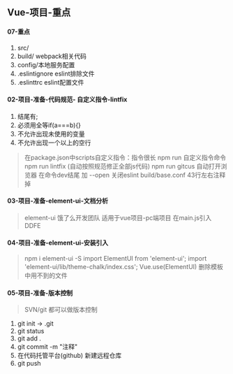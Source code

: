 ## Vue-项目-重点

#### 07-重点
1. src/
2. build/ webpack相关代码
3. config/本地服务配置
4. .eslintignore eslint排除文件
5. .eslinttrc eslint配置文件

#### 02-项目-准备-代码规范- 自定义指令-lintfix
1. 结尾有;
2. 必须用全等if(a===b){}
3. 不允许出现未使用的变量
4. 不允许出现一个以上的空行

> 在package.json中scripts自定义指令：指令很长
> npm run 自定义指令命令
> npm run lintfix (自动按照规范修正全部js代码)
> npm run gitcus
> 自动打开浏览器 在命令dev结尾 加 --open
> 关闭eslint build/base.conf 43行左右注释掉

#### 03-项目-准备-element-ui-文档分析
> element-ui 饿了么开发团队
> 适用于vue项目-pc端项目
> 在main.js引入
> DDFE

#### 04-项目-准备-element-ui-安装引入
> npm i element-ui -S
> import ElementUI from 'element-ui';
> import 'element-ui/lib/theme-chalk/index.css';
> Vue.use(ElementUI)
> 删除模板中用不到的文件

#### 05-项目-准备-版本控制
> SVN/git 都可以做版本控制
1. git init -> .git
2. git status
3. git add .
4. git commit -m "注释"
5. 在代码托管平台(github) 新建远程仓库
6. git push